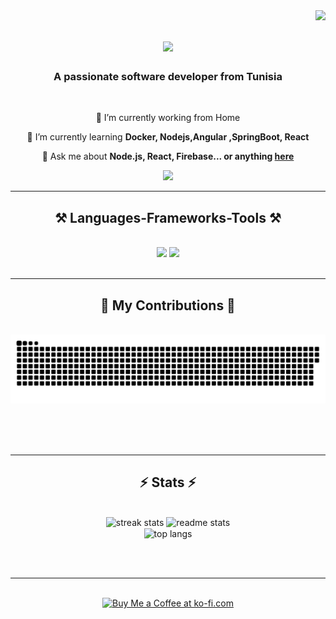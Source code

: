 <img align="right" src="https://visitor-badge.laobi.icu/badge?page_id=amira-1manai.amira-1manai" />

<h1 align="center">
    <img src="https://readme-typing-svg.herokuapp.com/?font=Righteous&size=35&center=true&vCenter=true&width=500&height=70&duration=4000&lines=Hi+There!+👋;+I'm+Amira+Manai!;" />
</h1>

<h3 align="center">A passionate software developer from Tunisia</h3>

<br/>

<div align="center">
 
 🔭 I’m currently working from Home
 
 🌱 I’m currently learning **Docker, Nodejs,Angular ,SpringBoot, React**

💬 Ask me about **Node.js, React, Firebase... or anything [here](https://github.com/amira-1manai/amira-1manai/issues)**



 </div>
 
<div align="center"> 
  <a href="mailto:manai.amira@esprit.tn">
    <img src="https://img.shields.io/badge/Gmail-333333?style=for-the-badge&logo=gmail&logoColor=red" />
  </a>


</div>

 <hr/>
 
<h2 align="center">⚒️ Languages-Frameworks-Tools ⚒️</h2>
<br/>
<div align="center">
    <img src="https://skillicons.dev/icons?i=react,bootstrap,mui,html,css,vscode,github,figma,tailwind,git,r" />
    <img src="https://skillicons.dev/icons?i=nodejs,python,javascript,typescript,express,firebase,mongodb,c,java,nextjs,mysql,flask" /><br>
</div>

<br/>
<hr/>

<div align="center">
  <h2>🐍 My Contributions 🐍</h2>
  <br>
  <img alt="snake eating my contributions" src="https://raw.githubusercontent.com/amira-1manai/amira-1manai/output/github-contribution-grid-snake.svg" />
  
  <br/><br/><br/>
</div>

<hr/>

<h2 align="center">⚡ Stats ⚡</h2>
<br>
<div align=center>
  <img width=390 src="https://github-readme-streak-stats-amira-1manai.vercel.app/?user=amira-1manai&count_private=true&theme=react&border_radius=10" alt="streak stats"/>
  <img width=390 src="https://github-readme-stats-amira-1manai.vercel.app/api?username=amira-1manai&count_private=true&show_icons=true&theme=react&rank_icon=github&border_radius=10" alt="readme stats" />
  <br/>
  <img width=325 align="center" src="https://github-readme-stats-amira-1manai.vercel.app/api/top-langs/?username=amira-1manai&hide=HTML&langs_count=8&layout=compact&theme=react&border_radius=10&size_weight=0.5&count_weight=0.5&exclude_repo=github-readme-stats" alt="top langs" />
</div>

<br/><br/>

<hr/>

<br/>

<div align="center">
<a href='https://ko-fi.com/V7V4RAK9C' target='_blank'><img height='64' style='border:0px;height:64px;' src='https://storage.ko-fi.com/cdn/kofi1.png?v=3' border='0' alt='Buy Me a Coffee at ko-fi.com' /></a>
</div>

<br/>
